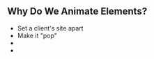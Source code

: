 ## Why Do We Animate Elements?

<ul>
  <li data-no-fragment>Set a client's site apart</li>
  <li>Make it "pop"</li>
  <li data-no-fragment>&nbsp;</li>
  <li data-no-fragment>&nbsp;</li>
</ul>
